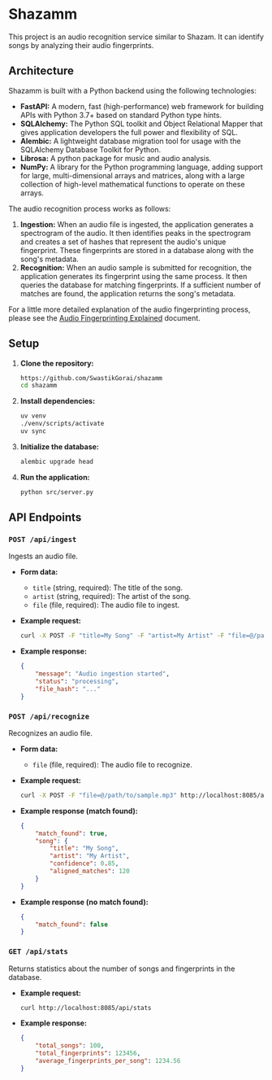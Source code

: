# Shazamm

This project is an audio recognition service similar to Shazam. It can identify songs by analyzing their audio fingerprints.

## Architecture

Shazamm is built with a Python backend using the following technologies:

-   **FastAPI:** A modern, fast (high-performance) web framework for building APIs with Python 3.7+ based on standard Python type hints.
-   **SQLAlchemy:** The Python SQL toolkit and Object Relational Mapper that gives application developers the full power and flexibility of SQL.
-   **Alembic:** A lightweight database migration tool for usage with the SQLAlchemy Database Toolkit for Python.
-   **Librosa:** A python package for music and audio analysis.
-   **NumPy:** A library for the Python programming language, adding support for large, multi-dimensional arrays and matrices, along with a large collection of high-level mathematical functions to operate on these arrays.

The audio recognition process works as follows:

1.  **Ingestion:** When an audio file is ingested, the application generates a spectrogram of the audio. It then identifies peaks in the spectrogram and creates a set of hashes that represent the audio's unique fingerprint. These fingerprints are stored in a database along with the song's metadata.
2.  **Recognition:** When an audio sample is submitted for recognition, the application generates its fingerprint using the same process. It then queries the database for matching fingerprints. If a sufficient number of matches are found, the application returns the song's metadata.

For a little more detailed explanation of the audio fingerprinting process, please see the [Audio Fingerprinting Explained](documentation/explanation.md) document.

## Setup

1.  **Clone the repository:**

    ```bash
    https://github.com/SwastikGorai/shazamm
    cd shazamm
    ```

2.  **Install dependencies:**
   
    ```bash
    uv venv
    ./venv/scripts/activate
    uv sync
    ```

4.  **Initialize the database:**

    ```bash
    alembic upgrade head
    ```

5.  **Run the application:**

    ```bash
    python src/server.py
    ```

## API Endpoints

### `POST /api/ingest`

Ingests an audio file.

-   **Form data:**
    -   `title` (string, required): The title of the song.
    -   `artist` (string, required): The artist of the song.
    -   `file` (file, required): The audio file to ingest.

-   **Example request:**

    ```bash
    curl -X POST -F "title=My Song" -F "artist=My Artist" -F "file=@/path/to/song.mp3" http://localhost:8085/api/ingest
    ```

-   **Example response:**

    ```json
    {
        "message": "Audio ingestion started",
        "status": "processing",
        "file_hash": "..."
    }
    ```

### `POST /api/recognize`

Recognizes an audio file.

-   **Form data:**
    -   `file` (file, required): The audio file to recognize.

-   **Example request:**

    ```bash
    curl -X POST -F "file=@/path/to/sample.mp3" http://localhost:8085/api/recognize
    ```

-   **Example response (match found):**

    ```json
    {
        "match_found": true,
        "song": {
            "title": "My Song",
            "artist": "My Artist",
            "confidence": 0.85,
            "aligned_matches": 120
        }
    }
    ```

-   **Example response (no match found):**

    ```json
    {
        "match_found": false
    }
    ```

### `GET /api/stats`

Returns statistics about the number of songs and fingerprints in the database.

-   **Example request:**

    ```bash
    curl http://localhost:8085/api/stats
    ```

-   **Example response:**

    ```json
    {
        "total_songs": 100,
        "total_fingerprints": 123456,
        "average_fingerprints_per_song": 1234.56
    }
    ```
